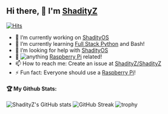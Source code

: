 ## Hi there, 👋 I'm [ShadityZ](https://github.com/ShadityZ)
[![Hits](https://hits.seeyoufarm.com/api/count/incr/badge.svg?url=https%3A%2F%2Fgithub.com%2FShadityZ%2FShadityZ&count_bg=%2379C83D&title_bg=%23555555&icon=&icon_color=%23E7E7E7&title=Hits%3A+&edge_flat=false)](https://hits.seeyoufarm.com)

- 🔭 I’m currently working on [ShadityOS](https://github.com/ShadityOS)
- 🌱 I’m currently learning [Full Stack Python](https://www.fullstackpython.com/) and Bash!
- 🤔 I’m looking for help with [ShadityOS](https://github.com/ShadityOS)
- 💬  ![**anything**](https://img.shields.io/badge/Ask%20me-anything-1abc9c.svg) [Raspberry Pi](https://raspberrypi.org) related!
- 📫 How to reach me: Create an issue at [ShadityZ/ShadityZ](https://github.com/ShadityZ/ShadityZ)
- ⚡ Fun fact: Everyone should use a [Raspberry Pi](https://raspberrypi.org)!


#### 🏆 My Github Stats:
![ShadityZ's GitHub stats](https://github-readme-stats.vercel.app/api?username=ShadityZ&show_icons=true&theme=dracula)
![GitHub Streak](http://github-readme-streak-stats.herokuapp.com?user=ShadityZ&theme=dracula&date_format=M%20j%5B%2C%20Y%5D)
![trophy](https://github-profile-trophy.vercel.app/?username=ryo-ma&theme=dracula)
